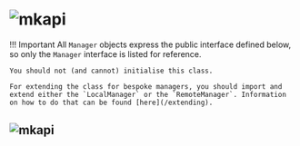 # ![mkapi](stow.manager)

!!! Important
    All `Manager` objects express the public interface defined below, so only the `Manager` interface is listed for reference.

    You should not (and cannot) initialise this class.

    For extending the class for bespoke managers, you should import and extend either the `LocalManager` or the `RemoteManager`. Information on how to do that can be found [here](/extending).

## ![mkapi](stow.manager.Manager|short)